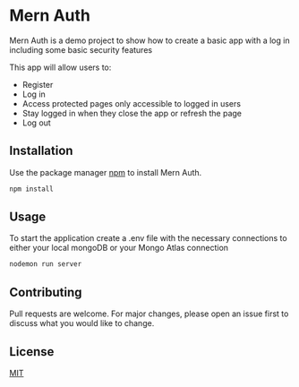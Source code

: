 # Mern Auth

Mern Auth is a demo project to show how to create a basic app with a log in including some basic security features

This app will allow users to:

* Register
* Log in
* Access protected pages only accessible to logged in users
* Stay logged in when they close the app or refresh the page
* Log out

## Installation

Use the package manager [npm](https://www.npmjs.com/) to install Mern Auth.

```bash
npm install
```

## Usage

To start the application create a .env file with the necessary connections to either your local mongoDB or your  Mongo Atlas connection

```javascript
nodemon run server

```

## Contributing

Pull requests are welcome. For major changes, please open an issue first to discuss what you would like to change.

## License

[MIT](https://choosealicense.com/licenses/mit/)